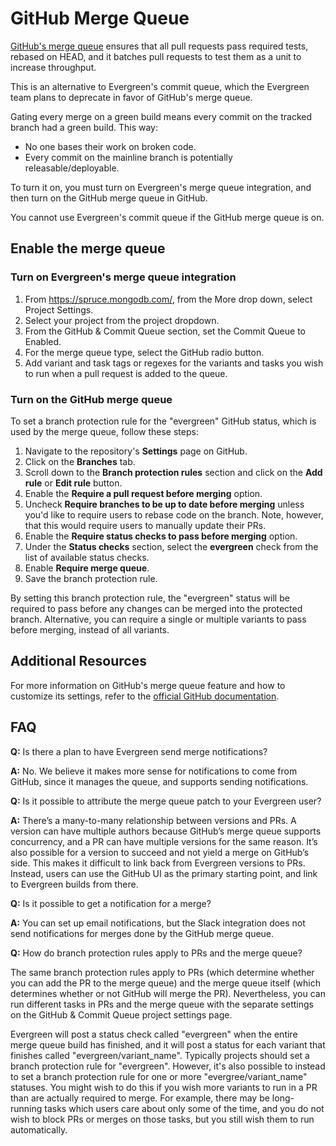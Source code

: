 # GitHub Merge Queue

[GitHub's merge queue](https://github.blog/2023-07-12-github-merge-queue-is-generally-available/)
ensures that all pull requests pass required tests, rebased on HEAD, and it
batches pull requests to test them as a unit to increase throughput.

This is an alternative to Evergreen's commit queue, which the Evergreen team
plans to deprecate in favor of GitHub's merge queue.

Gating every merge on a green build means every commit on the tracked branch had a green build. This way:

* No one bases their work on broken code.
* Every commit on the mainline branch is potentially releasable/deployable.

To turn it on, you must turn on Evergreen's merge queue integration, and then
turn on the GitHub merge queue in GitHub.

You cannot use Evergreen's commit queue if the GitHub merge queue is on.

## Enable the merge queue

### Turn on Evergreen's merge queue integration

1. From <https://spruce.mongodb.com/>, from the More drop down, select Project Settings.
2. Select your project from the project dropdown.
3. From the GitHub & Commit Queue section, set the Commit Queue to Enabled.
4. For the merge queue type, select the GitHub radio button.
5. Add variant and task tags or regexes for the variants and tasks you wish to run when a pull request is added to the queue.

### Turn on the GitHub merge queue

To set a branch protection rule for the "evergreen" GitHub status, which is used by the merge queue, follow these steps:

1. Navigate to the repository's **Settings** page on GitHub.
2. Click on the **Branches** tab.
3. Scroll down to the **Branch protection rules** section and click on the **Add rule** or **Edit rule** button.
4. Enable the **Require a pull request before merging** option.
5. Uncheck **Require branches to be up to date before merging** unless you'd
   like to require users to rebase code on the branch. Note, however, that this
   would require users to manually update their PRs.
6. Enable the **Require status checks to pass before merging** option.
7. Under the **Status checks** section, select the **evergreen** check from the list of available status checks.
8. Enable **Require merge queue**.
9. Save the branch protection rule.

By setting this branch protection rule, the "evergreen" status will be required
to pass before any changes can be merged into the protected branch. Alternative,
you can require a single or multiple variants to pass before merging, instead of
all variants.

## Additional Resources

For more information on GitHub's merge queue feature and how to customize its
settings, refer to the [official GitHub documentation](https://docs.github.com/en/repositories/configuring-branches-and-merges-in-your-repository/configuring-pull-request-merges/managing-a-merge-queue).

## FAQ

**Q:** Is there a plan to have Evergreen send merge notifications? 

**A:** No. We believe it makes more sense for notifications to come from GitHub,
since it manages the queue, and supports sending notifications. 

**Q:** Is it possible to attribute the merge queue patch to your Evergreen user?

**A:** There’s a many-to-many relationship between versions and PRs. A version
can have multiple authors because GitHub’s merge queue supports concurrency, and a PR can
have multiple versions for the same reason. It’s also possible for a version to
succeed and not yield a merge on GitHub’s side. This makes it difficult to link back
from Evergreen versions to PRs. Instead, users can use the GitHub UI as the primary
starting point, and link to Evergreen builds from there.

**Q:** Is it possible to get a notification for a merge?

**A:** You can set up email notifications, but the Slack integration does not
send notifications for merges done by the GitHub merge queue.

**Q:** How do branch protection rules apply to PRs and the merge queue?

The same branch protection rules apply to PRs (which determine whether you can
add the PR to the merge queue) and the merge queue itself (which determines
whether or not GitHub will merge the PR).  Nevertheless, you can run different
tasks in PRs and the merge queue with the separate settings on the GitHub &
Commit Queue project settings page.

Evergreen will post a status check called "evergreen" when the entire merge
queue build has finished, and it will post a status for each variant that
finishes called "evergreen/variant_name". Typically projects should set a branch
protection rule for "evergreen". However, it's also possible to instead to set a
branch protection rule for one or more "evergree/variant_name" statuses. You
might wish to do this if you wish more variants to run in a PR than are actually
required to merge. For example, there may be long-running tasks which users care
about only some of the time, and you do not wish to block PRs or merges on those
tasks, but you still wish them to run automatically.